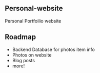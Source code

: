 ## Personal-website

Personal Portfoilio website

## Roadmap
- Backend Database for photos item info
- Photos on website
- Blog posts
- more!
